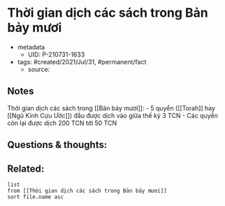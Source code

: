 # Thời gian dịch các sách trong Bản bảy mươi

- metadata
	- UID: P-210731-1633
- tags: #created/2021/Jul/31, #permanent/fact 
	- source: 

## Notes
Thời gian dịch các sách trong [[Bản bảy mươi]]:
	- 5 quyển ([[Torah]] hay [[Ngũ Kinh Cựu Ước]]) đầu được dịch vào giữa thế kỷ 3 TCN
	- Các quyển còn lại được dịch 200 TCN tới 50 TCN

## Questions & thoughts:

## Related:
```dataview
list
from [[Thời gian dịch các sách trong Bản bảy mươi]]
sort file.name asc
```
